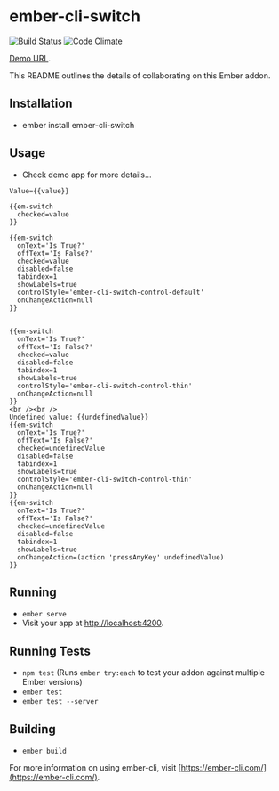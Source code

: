 # ember-cli-switch

[![Build Status](https://travis-ci.org/chauhansudhir/ember-cli-switch.svg?branch=master)](https://travis-ci.org/chauhansudhir/ember-cli-switch)
[![Code Climate](https://codeclimate.com/github/chauhansudhir/ember-cli-switch/badges/gpa.svg)](https://codeclimate.com/github/chauhansudhir/ember-cli-switch)

[Demo URL](https://chauhansudhir.github.io/ember-cli-switch/).

This README outlines the details of collaborating on this Ember addon.

## Installation

* ember install ember-cli-switch

## Usage
* Check demo app for more details...
```
Value={{value}}

{{em-switch
  checked=value
}}

{{em-switch
  onText='Is True?'
  offText='Is False?'
  checked=value
  disabled=false
  tabindex=1
  showLabels=true
  controlStyle='ember-cli-switch-control-default'
  onChangeAction=null
}}


{{em-switch
  onText='Is True?'
  offText='Is False?'
  checked=value
  disabled=false
  tabindex=1
  showLabels=true
  controlStyle='ember-cli-switch-control-thin'
  onChangeAction=null
}}
<br /><br />
Undefined value: {{undefinedValue}}
{{em-switch
  onText='Is True?'
  offText='Is False?'
  checked=undefinedValue
  disabled=false
  tabindex=1
  showLabels=true
  controlStyle='ember-cli-switch-control-thin'
  onChangeAction=null
}}
{{em-switch
  onText='Is True?'
  offText='Is False?'
  checked=undefinedValue
  disabled=false
  tabindex=1
  showLabels=true
  onChangeAction=(action 'pressAnyKey' undefinedValue)
}}

```


## Running

* `ember serve`
* Visit your app at [http://localhost:4200](http://localhost:4200).

## Running Tests

* `npm test` (Runs `ember try:each` to test your addon against multiple Ember versions)
* `ember test`
* `ember test --server`

## Building

* `ember build`

For more information on using ember-cli, visit [https://ember-cli.com/](https://ember-cli.com/).
